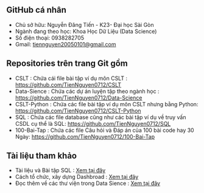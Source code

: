 ## GitHub cá nhân
- Chủ sở hữu: Nguyễn Đăng Tiến - K23- Đại học Sài Gòn
- Ngành đang theo học: Khoa Học Dữ Liệu (Data Science)
- Số điện thoại: 0938282705
- Gmail: tiennguyen20050101@gmail.com
## Repositories trên trang Git gồm
- CSLT : Chứa cái file bài tập ví dụ môn CSLT : https://github.com/TienNguyen0712/CSLT
- Data-Sience : Chứa các dự án luyện tập theo ngành học : https://github.com/TienNguyen0712/Data-Science
- CSLT-Python : Chứa các file bài tập ví dụ môn CSLT nhưng bằng Python: https://github.com/TienNguyen0712/CSLT-Python
- SQL : Chứa các file database cũng như các bài tập ví dụ về truy vấn CSDL cụ thể là SQL: https://github.com/TienNguyen0712/SQL
- 100-Bai-Tap : Chứa các file Câu hỏi và Đáp án của 100 bài code hay 30 Ngày: https://github.com/TienNguyen0712/100-Bai-Tap
## Tài liệu tham khảo
- Tài liệu và Bài tập SQL : [Xem tại đây](https://drive.google.com/file/d/1oud8e0g0Ql9sAFJRNgfnUa7eGr3-cXpu/view?usp=drive_link)
- Cách tổ chức, xây dựng Dashbroad  : [Xem tại đây](https://drive.google.com/file/d/1S9x6Cd-RFFynLEi1H2iLivpRx1k5Ni3O/view?usp=drive_link)
- Đọc thêm về các thư viện trong Data Sience : [Xem tại đây](https://jakevdp.github.io/PythonDataScienceHandbook/)
